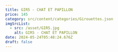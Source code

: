 ```yaml
---
title: GIR5 - CHAT ET PAPILLON
price: 145
category: src/content/categories/Girouettes.json
imgSrcList:
  - src: /asset/GIR5.jpg
    alt: GIR5 - CHAT ET PAPILLON
date: 2024-05-24T05:48:24.676Z
draft: false
---
```


